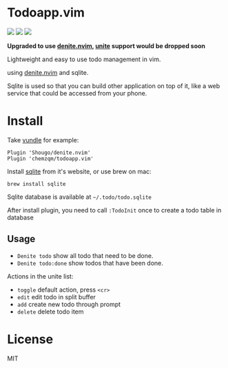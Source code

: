 # Todoapp.vim

[![](http://img.shields.io/github/issues/neoclide/todoapp.vim.svg)](https://github.com/neoclide/todoapp.vim/issues)
[![](http://img.shields.io/badge/license-MIT-blue.svg)](LICENSE)
[![](https://img.shields.io/badge/doc-%3Ah%20todoapp.txt-red.svg)](doc/todoapp.txt)

**Upgraded to use [denite.nvim](https://github.com/Shougo/denite.nvim),
[unite](https://github.com/Shougo/unite.vim) support would be dropped soon**

Lightweight and easy to use todo management in vim.

using [denite.nvim](https://github.com/Shougo/denite.nvim) and sqlite.

Sqlite is used so that you can build other application on top of it, like a web
service that could be accessed from your phone.

# Install

Take [vundle](https://github.com/VundleVim/Vundle.vim) for example:

    Plugin 'Shougo/denite.nvim'
    Plugin 'chemzqm/todoapp.vim'

Install [sqlite](https://www.sqlite.org/) from it's website, or use brew on mac:

    brew install sqlite

Sqlite database is available at `~/.todo/todo.sqlite`

After install plugin, you need to call `:TodoInit` once to create a todo table in database

## Usage

* `Denite todo` show all todo that need to be done.
* `Denite todo:done` show todos that have been done.

Actions in the unite list:

* `toggle` default action, press `<cr>`
* `edit` edit todo in split buffer
* `add` create new todo through prompt
* `delete` delete todo item

# License

MIT
